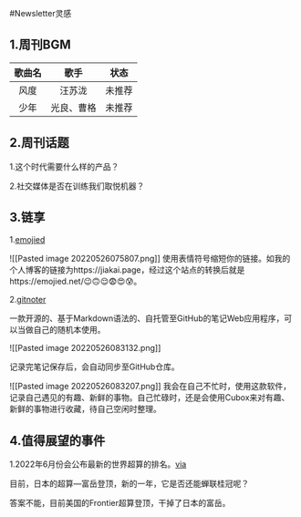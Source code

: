 #Newsletter灵感 

## 1.周刊BGM

| 歌曲名   | 歌手       | 状态   |
| :--------: | :----------: | :------: |
| 风度 | 汪苏泷     | 未推荐 |
| 少年     | 光良、曹格 | 未推荐       |

## 2.周刊话题

1.这个时代需要什么样的产品？

2.社交媒体是否在训练我们取悦机器？

## 3.链享

1.[emojied](https://emojied.net/)

![[Pasted image 20220526075807.png]]
使用表情符号缩短你的链接。如我的个人博客的链接为https://jiakai.page，经过这个站点的转换后就是https://emojied.net/😉🙃😌😨😍😰。

2.[gitnoter](https://gitnoter.com)

一款开源的、基于Markdown语法的、自托管至GitHub的笔记Web应用程序，可以当做自己的随机本使用。

![[Pasted image 20220526083132.png]]

记录完笔记保存后，会自动同步至GitHub仓库。

![[Pasted image 20220526083207.png]]
我会在自己不忙时，使用这款软件，记录自己遇见的有趣、新鲜的事物。自己忙碌时，还是会使用Cubox来对有趣、新鲜的事物进行收藏，待自己空闲时整理。

## 4.值得展望的事件

1.2022年6月份会公布最新的世界超算的排名。[via](https://top500.org/)

目前，日本的超算—富岳登顶，新的一年，它是否还能蝉联桂冠呢？

答案不能，目前美国的Frontier超算登顶，干掉了日本的富岳。
